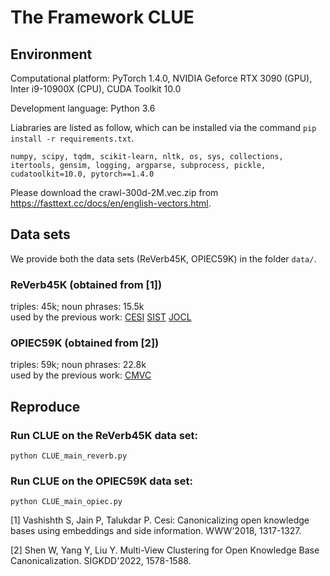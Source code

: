 # The Framework CLUE
## Environment

Computational platform: PyTorch 1.4.0, NVIDIA Geforce RTX 3090 (GPU), Inter i9-10900X (CPU), CUDA Toolkit 10.0

Development language: Python 3.6
       
Liabraries are listed as follow, which can be installed via the command `pip install -r requirements.txt`.
```
numpy, scipy, tqdm, scikit-learn, nltk, os, sys, collections, itertools, gensim, logging, argparse, subprocess, pickle, cudatoolkit=10.0, pytorch==1.4.0
```
Please download the crawl-300d-2M.vec.zip from https://fasttext.cc/docs/en/english-vectors.html.

## Data sets
We provide both the data sets (ReVerb45K, OPIEC59K) in the folder `data/`. 
### ReVerb45K (obtained from [1])  
triples: 45k; noun phrases: 15.5k   
used by the previous work: [CESI](https://dl.acm.org/doi/abs/10.1145/3178876.3186030) [SIST](https://ieeexplore.ieee.org/abstract/document/8731346) [JOCL](https://dl.acm.org/doi/abs/10.1145/3448016.3452776)   

### OPIEC59K (obtained from [2])   
triples: 59k; noun phrases: 22.8k      
used by the previous work: [CMVC](https://dl.acm.org/doi/abs/10.1145/3534678.3539449)   

## Reproduce
### Run CLUE on the ReVerb45K data set:
    python CLUE_main_reverb.py
### Run CLUE on the OPIEC59K data set:
    python CLUE_main_opiec.py


[1] Vashishth S, Jain P, Talukdar P. Cesi: Canonicalizing open knowledge bases using embeddings and side information. WWW'2018, 1317-1327.   

[2] Shen W, Yang Y, Liu Y. Multi-View Clustering for Open Knowledge Base Canonicalization. SIGKDD'2022, 1578-1588.
